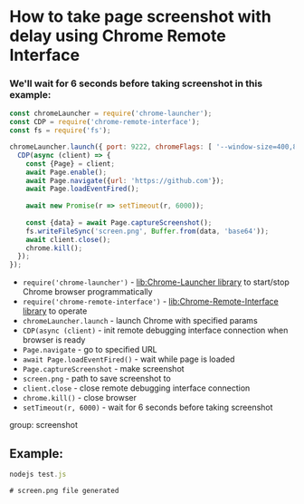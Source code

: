 # How to take page screenshot with delay using Chrome Remote Interface

### We'll wait for 6 seconds before taking screenshot in this example:

```js
const chromeLauncher = require('chrome-launcher');
const CDP = require('chrome-remote-interface');
const fs = require('fs');

chromeLauncher.launch({ port: 9222, chromeFlags: [ '--window-size=400,800', '--headless' ] }).then(function(chrome) {
  CDP(async (client) => {
    const {Page} = client;
    await Page.enable();
    await Page.navigate({url: 'https://github.com'});
    await Page.loadEventFired();
    
    await new Promise(r => setTimeout(r, 6000));
    
    const {data} = await Page.captureScreenshot();
    fs.writeFileSync('screen.png', Buffer.from(data, 'base64'));
    await client.close();
    chrome.kill();
  });
});

```

- `require('chrome-launcher')` - [lib:Chrome-Launcher library](/chrome-headless/how-to-install-chrome-launcher-library) to start/stop Chrome browser programmatically
- `require('chrome-remote-interface')` - [lib:Chrome-Remote-Interface library](/chrome-headless/how-to-install-chrome-remote-interface) to operate
- `chromeLauncher.launch` - launch Chrome with specified params
- `CDP(async (client)` - init remote debugging interface connection when browser is ready
- `Page.navigate` - go to specified URL
- `await Page.loadEventFired()` - wait while page is loaded
- `Page.captureScreenshot` - make screenshot
- `screen.png` - path to save screenshot to
- `client.close` - close remote debugging interface connection
- `chrome.kill()` - close browser
- `setTimeout(r, 6000)` - wait for 6 seconds before taking screenshot

group: screenshot

## Example: 
```js
nodejs test.js
```
```
# screen.png file generated
```


